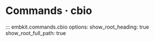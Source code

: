 # Commands · cbio
::: embkit.commands.cbio
    options:
      show_root_heading: true
      show_root_full_path: true